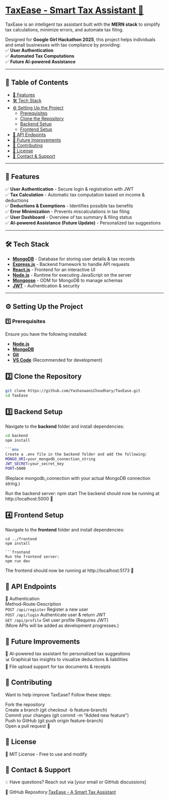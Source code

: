 # [TaxEase - Smart Tax Assistant 🚀](https://github.com/YashaswaniChoudhary/TaxEase)

TaxEase is an intelligent tax assistant built with the **MERN stack** to simplify tax calculations, minimize errors, and automate tax filing.  

Designed for **Google Girl Hackathon 2025**, this project helps individuals and small businesses with tax compliance by providing:  
✅ **User Authentication**  
✅ **Automated Tax Computations**  
✅ **Future AI-powered Assistance**

---

## 📌 Table of Contents  
- [🌟 Features](#-features)  
- [🛠️ Tech Stack](#️-tech-stack)  
- [⚙️ Setting Up the Project](#️-setting-up-the-project)  
  - [Prerequisites](#prerequisites)  
  - [Clone the Repository](#clone-the-repository)  
  - [Backend Setup](#backend-setup)  
  - [Frontend Setup](#frontend-setup)  
- [🔗 API Endpoints](#-api-endpoints)  
- [📌 Future Improvements](#-future-improvements)  
- [🤝 Contributing](#-contributing)  
- [📄 License](#-license)  
- [📧 Contact & Support](#-contact--support)  

---

## 🌟 Features  
✅ **User Authentication** - Secure login & registration with JWT  
✅ **Tax Calculation** - Automatic tax computation based on income & deductions  
✅ **Deductions & Exemptions** - Identifies possible tax benefits  
✅ **Error Minimization** - Prevents miscalculations in tax filing  
✅ **User Dashboard** - Overview of tax summary & filing status  
✅ **AI-powered Assistance (Future Update)** - Personalized tax suggestions  

---

## 🛠️ Tech Stack  
- **[MongoDB](https://www.mongodb.com/)** - Database for storing user details & tax records  
- **[Express.js](https://expressjs.com/)** - Backend framework to handle API requests  
- **[React.js](https://react.dev/)** - Frontend for an interactive UI  
- **[Node.js](https://nodejs.org/)** - Runtime for executing JavaScript on the server  
- **[Mongoose](https://mongoosejs.com/)** - ODM for MongoDB to manage schemas  
- **[JWT](https://jwt.io/)** - Authentication & security  

---

## ⚙️ Setting Up the Project  

### 1️⃣ Prerequisites  
Ensure you have the following installed:  
- **[Node.js](https://nodejs.org/)**  
- **[MongoDB](https://www.mongodb.com/)**  
- **[Git](https://git-scm.com/)**  
- **[VS Code](https://code.visualstudio.com/)** (Recommended for development)  

## 2️⃣ Clone the Repository  
```bash
git clone https://github.com/YashaswaniChoudhary/TaxEase.git
cd TaxEase
```
## 3️⃣ Backend Setup  
Navigate to the **backend** folder and install dependencies:  
```bash
cd backend
npm install

```env
Create a .env file in the backend folder and add the following:
MONGO_URI=your_mongodb_connection_string
JWT_SECRET=your_secret_key
PORT=5000
```
(Replace mongodb_connection with your actual MongoDB connection string.)

Run the backend server:
npm start
The backend should now be running at http://localhost:5000 🎯

## 4️⃣ Frontend Setup
Navigate to the **frontend** folder and install dependencies:
```
cd ../frontend
npm install

```frontend
Run the frontend server:
npm run dev
```
The frontend should now be running at http://localhost:5173 🎯

## 🔗 API Endpoints
📝 Authentication  
Method-Route-Description  
`POST /api/register`	Register a new user  
`POST /api/login`	Authenticate user & return JWT  
`GET /api/profile`	Get user profile (Requires JWT)  
(More APIs will be added as development progresses.)


## 📌 Future Improvements
🚀 AI-powered tax assistant for personalized tax suggestions  
📊 Graphical tax insights to visualize deductions & liabilities  
📑 File upload support for tax documents & receipts

## 🤝 Contributing

Want to help improve TaxEase? Follow these steps:

Fork the repository  
Create a branch (git checkout -b feature-branch)  
Commit your changes (git commit -m "Added new feature")  
Push to GitHub (git push origin feature-branch)  
Open a pull request 🚀

## 📄 License
📜 MIT License - Free to use and modify

## 📧 Contact & Support
💡 Have questions? Reach out via [your email or GitHub discussions]

🔗 GitHub Repository:[TaxEase - A Smart Tax Assistant](https://github.com/YashaswaniChoudhary/TaxEase)
